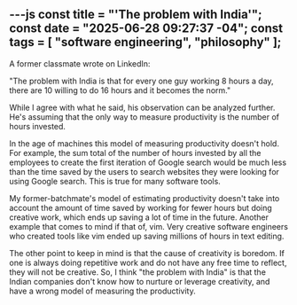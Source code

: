 ---js
const title = "'The problem with India'";
const date = "2025-06-28 09:27:37 -04";
const tags = [ "software engineering", "philosophy" ];
---

A former classmate wrote on LinkedIn:

"The problem with India is that for every one guy  working 8 hours a day, there
are 10 willing to do 16 hours and it becomes the norm."

While I agree with what he said, his observation can be analyzed further.  He's
assuming that the only way to measure productivity is the number of hours
invested.

In the age of machines this model of measuring productivity doesn't hold.  For
example, the sum total of the number of hours invested by all the employees to
create the first iteration of Google search would be much less than the time
saved by the users to search websites they were looking for using Google search.
This is true for many software tools.

My former-batchmate's model of estimating productivity doesn't take into
account the amount of time saved by working for fewer hours but doing creative
work, which ends up saving a lot of time in the future. Another example that
comes to mind if that of, vim. Very creative software engineers who created
tools like vim ended up saving millions of hours in text editing.

The other point to keep in mind is that the cause of creativity is boredom.  If
one is always doing repetitive work and do not have any free time to reflect,
they will not be creative. So, I think "the problem with India" is that the
Indian companies don't know how to nurture or leverage creativity, and have a
wrong model of measuring the productivity.

